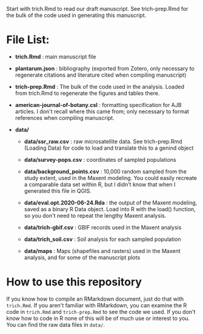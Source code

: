Start with trich.Rmd to read our draft manuscript. See trich-prep.Rmd for the bulk of the code used in generating this manuscript.

# File List:

- **trich.Rmd** : main manuscript file

- **plantarum.json** : bibliography (exported from Zotero, only necessary to
  regenerate citations and literature cited when compiling manuscript)

- **trich-prep.Rmd** : The bulk of the code used in the analysis. Loaded from
  trich.Rmd to regenerate the figures and tables there.

- **american-journal-of-botany.csl** : formatting specification for AJB
  articles. I don't recall where this came from; only necessary to format
  references when compiling manuscript.

- **data/**
  - **data/ssr_raw.csv** : raw microsatellite data. See trich-prep.Rmd (Loading
    Data) for code to load and translate this to a genind object

  - **data/survey-pops.csv** : coordinates of sampled populations

  - **data/background_points.csv** : 10,000 random sampled from the study
    extent, used in the Maxent modeling. You could easily recreate a
    comparable data set within R, but I didn't know that when I generated
    this file in QGIS.

  - **data/eval.opt.2020-06-24.Rda** : the output of the Maxent modeling,
    saved as a binary R Data object. Load into R with the load() function,
    so you don't need to repeat the lengthy Maxent analysis.

  - **data/trich-gbif.csv** : GBIF records used in the Maxent analysis

  - **data/trich_soil.csv** : Soil analysis for each sampled population

  - **data/maps** : Maps (shapefiles and rasters) used in the Maxent
    analysis, and for some of the manuscript plots

# How to use this repository

If you know how to compile an RMarkdown document, just do that with
`trich.Rmd`. If you aren't familiar with RMarkdown, you can examine the R
code in `trich.Rmd` and `trich-prep.Rmd` to see the code we used. If you
don't know how to code in R none of this will be of much use or interest to
you. You can find the raw data files in `data/`.
